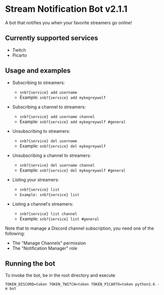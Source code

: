 # Stream Notification Bot v2.1.1

A bot that notifies you when your favorite streamers go online!

## Currently supported services

* Twitch
* Picarto

## Usage and examples

* Subscribing to streamers:
    * `snb?{service} add username`
    * Example: `snb?{service} add mykegreywolf`

* Subscribing a channel to streamers:
    * `snb?{service} add username channel`
    * Example: `snb?{service} add mykegreywolf #general`
    
* Unsubscribing to streamers:
    * `snb?{service} del username`
    * Example: `snb?{service} del mykegreywolf`

* Unsubscribing a channel to streamers:
    * `snb?{service} del username channel`
    * Example: `snb?{service} del mykegreywolf #general`
    
* Listing your streamers:
    * `snb?{service} list`
    * `Example: snb?{service} list`

* Listing a channel's streamers:
    * `snb?{service} list channel`
    * Example: `snb?{service} list #general`

Note that to manage a Discord channel subscription, you need one of the following:
  - The "Manage Channels" permission
  - The "Notification Manager" role

## Running the bot

To invoke the bot, be in the root directory and execute

```
TOKEN_DISCORD=token TOKEN_TWITCH=token TOKEN_PICARTO=token python3.6 -m bot
```